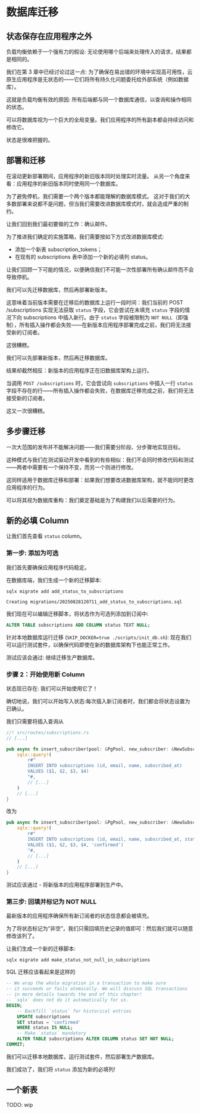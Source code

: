 # 数据库迁移

## 状态保存在应用程序之外

负载均衡依赖于一个强有力的假设: 无论使用哪个后端来处理传入的请求，结果都是相同的。

我们在第 3 章中已经讨论过这一点: 为了确保在易出错的环境中实现高可用性，云原生应用程序是无状态的——它们将所有持久化问题委托给外部系统（例如数据库）。

这就是负载均衡有效的原因: 所有后端都与同一个数据库通信，以查询和操作相同的状态。

可以将数据库视为一个巨大的全局变量。我们应用程序的所有副本都会持续访问和修改它。

状态是很难把握的。

## 部署和迁移

在滚动更新部署期间，应用程序的新旧版本同时处理实时流量。
从另一个角度来看：应用程序的新旧版本同时使用同一个数据库。

为了避免停机，我们需要一个两个版本都能理解的数据库模式。
这对于我们的大多数部署来说都不是问题，但当我们需要改进数据库模式时，就会造成严重的制约。

让我们回到我们最初要做的工作：确认邮件。

为了推进我们确定的实施策略，我们需要按如下方式改进数据库模式:

- 添加一个新表 subscription_tokens；
- 在现有的 subscriptions 表中添加一个新的必填列 status。

让我们回顾一下可能的情况，以便确信我们不可能一次性部署所有确认邮件而不会导致停机。

我们可以先迁移数据库，然后再部署新版本。

这意味着当前版本需要在迁移后的数据库上运行一段时间：我们当前的 POST /subscriptions 实现无法获取 `status` 字段，它会尝试在未填充 `status` 字段的情况下向 subscriptions 中插入新行。由于 `status` 字段被限制为 `NOT NULL`（即强制），所有插入操作都会失败——在新版本应用程序部署完成之前，我们将无法接受新的订阅者。

这很糟糕。

我们可以先部署新版本，然后再迁移数据库。

结果却截然相反：新版本的应用程序正在旧数据库架构上运行。

当调用 `POST /subscriptions` 时，它会尝试向 `subscriptions` 中插入一行 `status` 字段不存在的行——所有插入操作都会失败，在数据库迁移完成之前，我们将无法接受新的订阅者。

这又一次很糟糕。

## 多步骤迁移

一次大范围的发布并不能解决问题——我们需要分阶段、分步骤地实现目标。

这种模式与我们在测试驱动开发中看到的有些相似：我们不会同时修改代码和测试——两​​者中需要有一个保持不变，而另一个则进行修改。

这同样适用于数据库迁移和部署：如果我们想要改进数据库架构，就不能同时更改应用程序的行为。

可以将其视为数据库重构：我们奠定基础是为了构建我们以后需要的行为。

## 新的必填 Column

让我们首先查看 `status` column。

### 第一步: 添加为可选

我们首先要确保应用程序代码稳定。

在数据库端，我们生成一个新的迁移脚本:

```shell
sqlx migrate add add_status_to_subscriptions
```

```plaintext
Creating migrations/20250828120711_add_status_to_subscriptions.sql
```

我们现在可以编辑迁移脚本，将状态作为可选列添加到订阅中:

```sql
ALTER TABLE subscriptions ADD COLUMN status TEXT NULL;
```

针对本地数据库运行迁移 (`SKIP_DOCKER=true ./scripts/init_db.sh`): 现在我们可以运行测试套件，以确保代码即使在新的数据库架构下也能正常工作。

测试应该会通过: 继续迁移生产数据库。

### 步骤 2：开始使用新 Column

状态现已存在: 我们可以开始使用它了！

确切地说，我们可以开始写入状态:每次插入新订阅者时，我们都会将状态设置为已确认。

我们只需要将插入查询从

```rs
//! src/routes/subscriptions.rs
// [...]

pub async fn insert_subscriber(pool: &PgPool, new_subscriber: &NewSubscriber) -> Result<(), sqlx::Error> {
    sqlx::query!(
        r#"
        INSERT INTO subscriptions (id, email, name, subscribed_at)
        VALUES ($1, $2, $3, $4)
        "#,
        // [...]
    )
    // [...]
}
```

改为

```rs
pub async fn insert_subscriber(pool: &PgPool, new_subscriber: &NewSubscriber) -> Result<(), sqlx::Error> {
    sqlx::query!(
        r#"
        INSERT INTO subscriptions (id, email, name, subscribed_at, status)
        VALUES ($1, $2, $3, $4, 'confirmed')
        "#,
        // [...]
    )
    // [...]
}
```

测试应该通过 - 将新版本的应用程序部署到生产中。

### 第三步: 回填并标记为 NOT NULL

最新版本的应用程序确保所有新订阅者的状态信息都会被填充。

为了将状态标记为“非空”，我们只需回填历史记录的值即可：然后我们就可以随意修改该列了。

让我们生成一个新的迁移脚本:

```shell
sqlx migrate add make_status_not_null_in_subscriptions
```

SQL 迁移应该看起来是这样的

```sql
-- We wrap the whole migration in a transaction to make sure
-- it succeeds or fails atomically. We will discuss SQL transactions
-- in more details towards the end of this chapter!
-- `sqlx` does not do it automatically for us.
BEGIN;
    -- Backfill `status` for historical entries
    UPDATE subscriptions
    SET status = 'confirmed'
    WHERE status IS NULL;
    -- Make `status` mandatory
    ALTER TABLE subscriptions ALTER COLUMN status SET NOT NULL;
COMMIT;
```

我们可以迁移本地数据库，运行测试套件，然后部署生产数据库。

我们成功了，我们将 `status` 添加为新的必填列!

## 一个新表

TODO: wip

